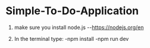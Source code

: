 # Simple-To-Do-Application

1. make sure you install node.js --https://nodejs.org/en

2. In the terminal type:
-npm install
-npm run dev
